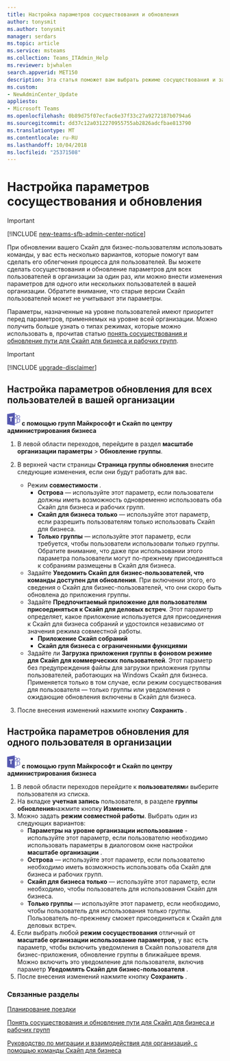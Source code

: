```yaml
---
title: Настройка параметров сосуществования и обновления
author: tonysmit
ms.author: tonysmit
manager: serdars
ms.topic: article
ms.service: msteams
ms.collection: Teams_ITAdmin_Help
ms.reviewer: bjwhalen
search.appverid: MET150
description: Эта статья поможет вам выбрать режиме сосуществования и задайте другие параметры совместной работы.
ms.custom:
- NewAdminCenter_Update
appliesto:
- Microsoft Teams
ms.openlocfilehash: 0b89d75f07ecfac6e37f33c27a9272187b0794a6
ms.sourcegitcommit: dd37c12a0312270955755ab2826adcfbae813790
ms.translationtype: MT
ms.contentlocale: ru-RU
ms.lasthandoff: 10/04/2018
ms.locfileid: "25371508"
---
```

# <a name="setting-your-coexistence-and-upgrade-settings"></a>Настройка параметров сосуществования и обновления

> [!IMPORTANT]
> [!INCLUDE [new-teams-sfb-admin-center-notice](includes/new-teams-sfb-admin-center-notice.md)]

При обновлении вашего Скайп для бизнес-пользователям использовать команды, у вас есть несколько вариантов, которые помогут вам сделать его облегчения процесса для пользователей. Вы можете сделать сосуществования и обновление параметров для всех пользователей в организации за один раз, или можно внести изменения параметров для одного или нескольких пользователей в вашей организации. Обратите внимание, что старые версии Скайп пользователей может не учитывают эти параметры.

Параметры, назначенные на уровне пользователей имеют приоритет перед параметров, применяемых на уровне всей организации. Можно получить больше узнать о типах режимах, которые можно использовать в, прочитав статью [понять сосуществования и обновление пути для Скайп для бизнеса и рабочих групп](upgrade-and-coexistence-of-skypeforbusiness-and-teams.md).  

> [!IMPORTANT]
> [!INCLUDE [upgrade-disclaimer](includes/upgrade-disclaimer.md)]


## <a name="setting-upgrade-options-for-all-users-in-your-organization"></a>Настройка параметров обновления для всех пользователей в вашей организации

![команды логотип 30x30.png](media/teams-logo-30x30.png) **с помощью групп Майкрософт и Скайп по центру администрирования бизнеса**

1. В левой области переходов, перейдите в раздел **масштабе организации параметры** > **Обновление группы**. 

2. В верхней части страницы **Страница группы обновления** внесите следующие изменения, если они будут работать для вас.
    - Режим **совместимости** .
        - **Острова** — используйте этот параметр, если пользователи должны иметь возможность одновременно использовать оба Скайп для бизнеса и рабочих групп.
        - **Скайп для бизнеса только** — используйте этот параметр, если разрешить пользователям только использовать Скайп для бизнеса.
        - **Только группы** — используйте этот параметр, если требуется, чтобы пользователи использовали только группы. Обратите внимание, что даже при использовании этого параметра пользователи могут по-прежнему присоединяться к собраниям размещены в Скайп для бизнеса.
    - Задайте **Уведомить Скайп для бизнес-пользователей, что команды доступен для обновления**. При включении этого, его сведения о Скайп для бизнес-пользователей, что они скоро быть обновлена до приложения группы.
    - Задайте **Предпочитаемый приложение для пользователям присоединяться к Скайп для деловых встреч**. Этот параметр определяет, какое приложение используется для присоединения к Скайп для бизнеса собраний и удостоился независимо от значения режима совместной работы.
      - **Приложение Скайп собраний**
      - **Скайп для бизнеса с ограниченными функциями**
    - Задайте ли **Загрузка приложения группы в фоновом режиме для Скайп для коммерческих пользователей**.  Этот параметр без предупреждения файлы для загрузки приложения группы пользователей, работающих на Windows Скайп для бизнеса. Применяется только в том случае, если режим сосуществования для пользователя — только группы или уведомления о ожидающие обновления включены в Скайп для бизнеса.
3. После внесения изменений нажмите кнопку **Сохранить** .

## <a name="setting-upgrade-options-for-a-single-user-in-your-organization"></a>Настройка параметров обновления для одного пользователя в организации

![команды логотип 30x30.png](media/teams-logo-30x30.png) **с помощью групп Майкрософт и Скайп по центру администрирования бизнеса**

1. В левой области переходов перейдите к **пользователям**и выберите пользователя из списка. 
2. На вкладке **учетная запись** пользователя, в разделе **группы обновления**нажмите кнопку **Изменить**.
3. Можно задать **режим совместной работы**. Выбрать один из следующих вариантов:
     - **Параметры на уровне организации использование** - используйте этот параметр, если пользователю необходимо использовать параметры в диалоговом окне настройки **масштабе организации** . 
     - **Острова** — используйте этот параметр, если пользователю необходимо иметь возможность использовать оба Скайп для бизнеса и рабочих групп. 
     - **Скайп для бизнеса только** — используйте этот параметр, если необходимо, чтобы пользователь для использования Скайп для бизнеса. 
     - **Только группы** — используйте этот параметр, если необходимо, чтобы пользователь для использования только группы. Пользователь по-прежнему сможет присоединиться к Скайп для деловых встреч.
4. Если выбрать любой **режим сосуществования** отличный от **масштабе организации использование параметров**, у вас есть параметр, чтобы включить уведомления в Скайп пользователя для бизнес-приложения, обновление группы в ближайшее время. Можно включить это уведомление для пользователя, включив параметр **Уведомлять Скайп для бизнес-пользователя** .
5. После внесения изменений нажмите кнопку **Сохранить** .

### <a name="related-topics"></a>Связанные разделы
[Планирование поездки](upgrade-plan-journey.md)

[Понять сосуществования и обновление пути для Скайп для бизнеса и рабочих групп](upgrade-and-coexistence-of-skypeforbusiness-and-teams.md)

[Руководство по миграции и взаимодействия для организаций, с помощью команды Скайп для бизнеса](https://docs.microsoft.com/MicrosoftTeams/migration-interop-guidance-for-teams-with-skype)
